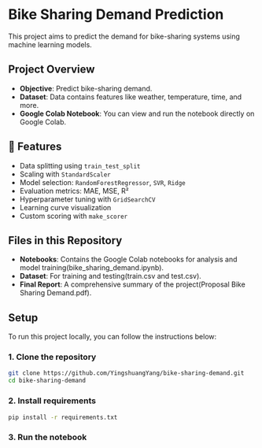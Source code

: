 # Bike Sharing Demand Prediction

This project aims to predict the demand for bike-sharing systems using machine learning models.

## Project Overview

- **Objective**: Predict bike-sharing demand.
- **Dataset**: Data contains features like weather, temperature, time, and more.
- **Google Colab Notebook**: You can view and run the notebook directly on Google Colab.

## 🧠 Features

- Data splitting using `train_test_split`
- Scaling with `StandardScaler`
- Model selection: `RandomForestRegressor`, `SVR`, `Ridge`
- Evaluation metrics: MAE, MSE, R²
- Hyperparameter tuning with `GridSearchCV`
- Learning curve visualization
- Custom scoring with `make_scorer`

## Files in this Repository

- **Notebooks**: Contains the Google Colab notebooks for analysis and model training(bike_sharing_demand.ipynb).
- **Dataset**: For training and testing(train.csv and test.csv).
- **Final Report**: A comprehensive summary of the project(Proposal Bike Sharing Demand.pdf).

## Setup

To run this project locally, you can follow the instructions below:
### 1. Clone the repository
```bash
git clone https://github.com/YingshuangYang/bike-sharing-demand.git
cd bike-sharing-demand
```
### 2. Install requirements
```bash
pip install -r requirements.txt
```
### 3. Run the notebook

